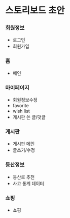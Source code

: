 # 스토리보드 초안



### 회원정보

* 로그인
* 회원가입

### 홈

* 메인

### 마이페이지

* 회원정보수정
* favorite
* wish list
* 게시판 쓴 글/댓글

### 게시판

* 게시판 메인
* 글쓰기/수정

### 등산정보

* 등산로 추천
* 사고 통계 데이터

### 쇼핑

* 쇼핑